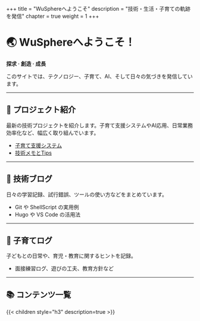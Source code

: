 +++
title = "WuSphereへようこそ"
description = "技術・生活・子育ての軌跡を発信"
chapter = true
weight = 1
+++

# 🌏 WuSphereへようこそ！

**探求 · 創造 · 成長**

このサイトでは、テクノロジー、子育て、AI、そして日々の気づきを発信しています。

---

## 🚀 プロジェクト紹介
最新の技術プロジェクトを紹介します。子育て支援システムやAI応用、日常業務効率化など、幅広く取り組んでいます。

- [子育て支援システム](/private/)
- [技術メモとTips](/tech/)

---

## 📘 技術ブログ
日々の学習記録、試行錯誤、ツールの使い方などをまとめています。

- Git や ShellScript の実用例
- Hugo や VS Code の活用法

---

## 👶 子育てログ
子どもとの日常や、育児・教育に関するヒントを記録。

- 面接練習ログ、遊びの工夫、教育方針など

---

## 📚 コンテンツ一覧
{{< children style="h3" description=true >}}
